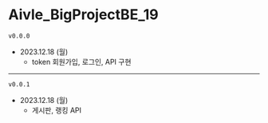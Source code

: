 <h1>Aivle_BigProjectBE_19</h2>

`v0.0.0`  
- 2023.12.18 (월)
  - token 회원가입, 로그인, API 구현
---
`v0.0.1`  
- 2023.12.18 (월)
  - 게시판, 랭킹 API